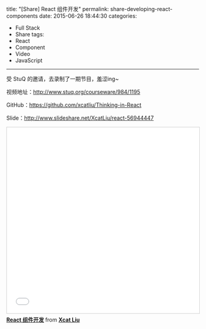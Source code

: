 title: "[Share] React 组件开发"
permalink: share-developing-react-components
date: 2015-06-26 18:44:30
categories:
- Full Stack
- Share
tags:
- React
- Component
- Video
- JavaScript
---

受 StuQ 的邀请，去录制了一期节目，羞涩ing~

视频地址：http://www.stuq.org/courseware/984/1195

GitHub：https://github.com/xcatliu/Thinking-in-React

Slide：http://www.slideshare.net/XcatLiu/react-56944447

<!-- more -->

<iframe src="//www.slideshare.net/slideshow/embed_code/key/mM7pbEcOvuGEoe" width="595" height="485" frameborder="0" marginwidth="0" marginheight="0" scrolling="no" style="border:1px solid #CCC; border-width:1px; margin-bottom:5px; max-width: 100%;" allowfullscreen> </iframe> <div style="margin-bottom:5px"> <strong> <a href="//www.slideshare.net/XcatLiu/react-56944447" title="React 组件开发" target="_blank">React 组件开发</a> </strong> from <strong><a href="//www.slideshare.net/XcatLiu" target="_blank">Xcat Liu</a></strong> </div>
